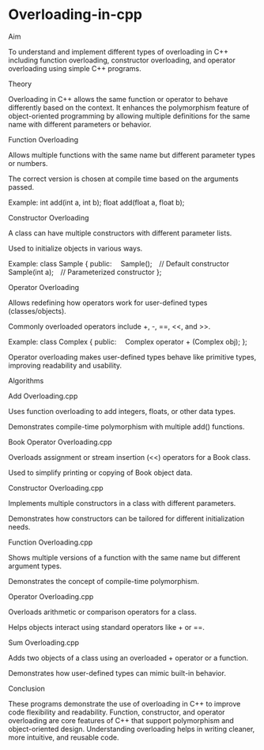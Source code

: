# Overloading-in-cpp

Aim

To understand and implement different types of overloading in C++ including function overloading, constructor overloading, and operator overloading using simple C++ programs.

Theory

Overloading in C++ allows the same function or operator to behave differently based on the context. It enhances the polymorphism feature of object-oriented programming by allowing multiple definitions for the same name with different parameters or behavior.

Function Overloading

Allows multiple functions with the same name but different parameter types or numbers.

The correct version is chosen at compile time based on the arguments passed.

Example:
int add(int a, int b);
float add(float a, float b);

Constructor Overloading

A class can have multiple constructors with different parameter lists.

Used to initialize objects in various ways.

Example:
class Sample {
public:
 Sample(); // Default constructor
 Sample(int a); // Parameterized constructor
};

Operator Overloading

Allows redefining how operators work for user-defined types (classes/objects).

Commonly overloaded operators include +, -, ==, <<, and >>.

Example:
class Complex {
public:
 Complex operator + (Complex obj);
};

Operator overloading makes user-defined types behave like primitive types, improving readability and usability.

Algorithms

Add Overloading.cpp

Uses function overloading to add integers, floats, or other data types.

Demonstrates compile-time polymorphism with multiple add() functions.

Book Operator Overloading.cpp

Overloads assignment or stream insertion (<<) operators for a Book class.

Used to simplify printing or copying of Book object data.

Constructor Overloading.cpp

Implements multiple constructors in a class with different parameters.

Demonstrates how constructors can be tailored for different initialization needs.

Function Overloading.cpp

Shows multiple versions of a function with the same name but different argument types.

Demonstrates the concept of compile-time polymorphism.

Operator Overloading.cpp

Overloads arithmetic or comparison operators for a class.

Helps objects interact using standard operators like + or ==.

Sum Overloading.cpp

Adds two objects of a class using an overloaded + operator or a function.

Demonstrates how user-defined types can mimic built-in behavior.

Conclusion

These programs demonstrate the use of overloading in C++ to improve code flexibility and readability. Function, constructor, and operator overloading are core features of C++ that support polymorphism and object-oriented design. Understanding overloading helps in writing cleaner, more intuitive, and reusable code.
